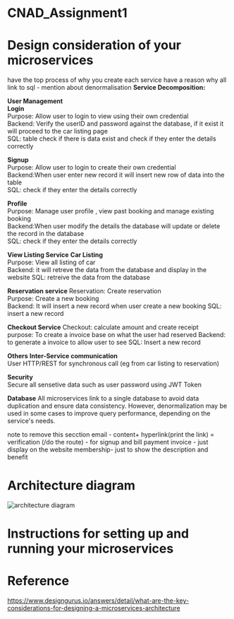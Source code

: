# CNAD_Assignment1


# Design consideration of your microservices

have the top process of why you create each service
have a reason why all link to sql - mention about denormalisation
**Service Decomposition:**<br /> 

**User Management**<br /> 
**Login**<br /> 
Purpose: Allow user to login to view using their own credential<br /> 
Backend: Verify the userID and password against the database, if it exist it will proceed to the car listing page<br /> 
SQL: table check if there is data exist and check if they enter the details correctly <br /> 

**Signup** <br /> 
Purpose: Allow user to login to create their own credential<br /> 
Backend:When user enter new record it will insert new row of data into the table<br /> 
SQL: check if they enter the details correctly <br /> 

**Profile**<br /> 
Purpose: Manage user profile , view past booking and manage existing booking<br /> 
Backend:When user modify the details the database will update or delete the record in the database<br /> 
SQL: check if they enter the details correctly <br /> 

**View Listing Service**
**Car Listing**<br /> 
Purpose: View all listing of car<br /> 
Backend: it will retreve the data from the database and display in the website
SQL: retreive the data from the database

**Reservation service**
Reservation: Create reservation<br /> 
Purpose: Create a new booking<br /> 
Backend: It will insert a new record when user create a new booking
SQL: insert a new record

**Checkout Service**
Checkout: calculate amount and create receipt<br /> 
purpose: To create a invoice base on what the user had reserved
Backend: to generate a invoice to allow user to see
SQL: Insert a new record

**Others**
**Inter-Service communication**<br /> 
User HTTP/REST for synchronous call (eg from car listing to reservation)<br /> 

**Security**<br /> 
Secure all sensetive data such as user password using JWT Token<br /> 

**Database**
All microservices link to a single database to avoid data duplication and ensure data consistency. However, denormalization may be used in some cases to improve query performance, depending on the service's needs.

note to remove this secction 
email  - content+ hyperlink(print the link) = verification (/do the route) - for signup and bill payment
invoice - just display on the website
membership- just to show the description and benefit

# Architecture diagram
![architecture diagram](https://github.com/user-attachments/assets/57d6a3d3-3063-4e9e-9ace-a66fd00122d4)

# Instructions for setting up and running your microservices





# Reference
https://www.designgurus.io/answers/detail/what-are-the-key-considerations-for-designing-a-microservices-architecture
